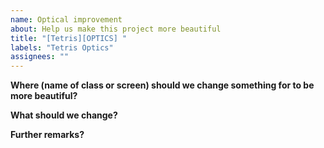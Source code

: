 ```yaml
---
name: Optical improvement
about: Help us make this project more beautiful
title: "[Tetris][OPTICS] "
labels: "Tetris Optics"
assignees: ""
---
```


**Where (name of class or screen) should we change something for to be more beautiful?**

**What should we change?**

**Further remarks?**
